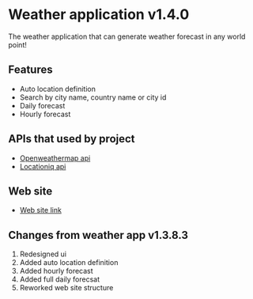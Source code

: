 
# Weather application v1.4.0

The weather application that can generate weather forecast in any world point!

## Features

- Auto location definition
- Search by city name, country name or city id
- Daily forecast
- Hourly forecast

## APIs that used by project 

- [Openweathermap api](https://openweathermap.org/ap)
- [Locationiq api](https://locationiq.com/)

## Web site

 - [Web site link](https://weather-app.website.yandexcloud.net/)

## Changes from weather app v1.3.8.3

1. Redesigned ui
2. Added auto location definition
3. Added hourly forecast
4. Added full daily forecsat
5. Reworked web site structure